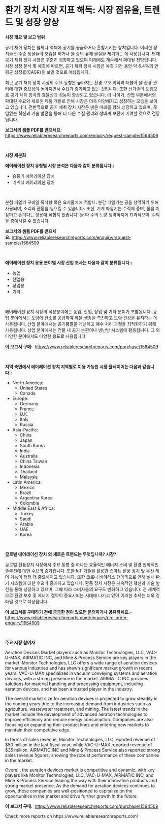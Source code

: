 <p><h1>환기 장치 시장 지표 해독: 시장 점유율, 트렌드 및 성장 양상</h1></p><p><strong>시장 개요 및 보고 범위</strong></p>
<p><p>공기 채취 장치는 물체나 액체에 공기를 공급하거나 혼합시키는 장치입니다. 이러한 장치들은 수중 생물들이 호흡을 하거나 물 중의 유해 물질을 제거하는 데 사용됩니다. 현재 공기 채취 장치 시장은 꾸준히 성장하고 있으며 미래에도 계속해서 확대될 전망입니다. 시장 성장 분석 및 예측에 따르면, 공기 채취 장치 시장은 예측 기간 동안 약 8.4%의 연평균 성장률(CAGR)을 보일 것으로 예상됩니다.</p><p>최근 공기 채취 장치 시장의 주요 동향은 높아지는 환경 보호 의식과 더불어 물 환경 관리에 대한 중요성이 높아지면서 수요가 증가하고 있는 것입니다. 또한 신기술의 도입으로 공기 채취 장치의 효율성과 성능이 향상되고 있습니다. 더 나아가, 산업 부문에서의 확대된 수요와 새로운 제품 개발로 인해 시장은 더욱 다양해지고 성장하는 모습을 보이고 있습니다. 전반적으로 공기 채취 장치 시장은 밝은 미래를 향해 성장하고 있으며, 끊임없는 혁신과 기술 발전을 통해 더 나은 수질 관리와 생태계 보전에 기여할 것으로 전망됩니다.</p></p>
<p><strong>보고서의 샘플 PDF를 받으세요:</strong> <a href="https://www.reliableresearchreports.com/enquiry/request-sample/1564509">https://www.reliableresearchreports.com/enquiry/request-sample/1564509</a></p>
<p>&nbsp;</p>
<p><strong>시장 세분화</strong></p>
<p><strong>에어레이션 장치 유형별 시장 분석은 다음과 같이 분류됩니다.:</strong></p>
<p><ul><li>송풍기 에어레이션 장치</li><li>기계식 에어레이션 장치</li></ul></p>
<p>&nbsp;</p>
<p><p>분첨 파일기 구비일 폭삭항 목은 요지물치에 적합다. 분간 파일기는 공을 생역하기 위해 사용되며, 소리와 진동을 일으킬 수 있습니다. 또한, 기계 파일기는 수직에 종며, 물을 치장하고 흔뎌다는 성용애 적합져 있습니다. 둘 다 수의 토양 생역하지에 효과적으며, 수익을 증예시킬 수 있습니다.</p></p>
<p><strong>보고서의 샘플 PDF를 받으세요:</strong>&nbsp;<a href="https://www.reliableresearchreports.com/enquiry/request-sample/1564509">https://www.reliableresearchreports.com/enquiry/request-sample/1564509</a></p>
<p>&nbsp;</p>
<p><strong> 에어레이션 장치 응용 분야별 시장 산업 조사는 다음과 같이 분류됩니다.:</strong></p>
<p><ul><li>농업</li><li>산업용</li><li>상업용</li><li>기타</li></ul></p>
<p>&nbsp;</p>
<p><p>에어레이션 장치 시장의 적용분야에는 농업, 산업, 상업 및 기타 분야가 포함됩니다. 농업 분야에서는 토양에 산소를 공급하여 작물 생장을 촉진하고 토양 건강을 유지하는 데 사용됩니다. 산업 분야에서는 공기품질을 개선하고 폐수 처리 과정을 최적화하기 위해 사용됩니다. 상업 분야에서는 건물 내 공기 순환이나 냉난방 시스템에 활용됩니다. 그 외 다양한 분야에서도 다양한 용도로 사용됩니다.</p></p>
<p><strong>이 보고서 구매:</strong>&nbsp; <a href="https://www.reliableresearchreports.com/purchase/1564509">https://www.reliableresearchreports.com/purchase/1564509</a></p>
<p>&nbsp;</p>
<p><strong>지역 측면에서 에어레이션 장치 지역별로 이용 가능한 시장 플레이어는 다음과 같습니다.:</strong></p>
<p><ul>
    <li>
        North America:
        <ul>
            <li>United States</li>
            <li>Canada</li>
        </ul>
    </li>
    <li>
        Europe:
        <ul>
            <li>Germany</li>
            <li>France</li>
            <li>U.K.</li>
            <li>Italy</li>
            <li>Russia</li>
        </ul>
    </li>
    <li>
        Asia-Pacific:
        <ul>
            <li>China</li>
            <li>Japan</li>
            <li>South Korea</li>
            <li>India</li>
            <li>Australia</li>
            <li>China Taiwan</li>
            <li>Indonesia</li>
            <li>Thailand</li>
            <li>Malaysia</li>
        </ul>
    </li>
    <li>
        Latin America:
        <ul>
            <li>Mexico</li>
            <li>Brazil</li>
            <li>Argentina Korea</li>
            <li>Colombia</li>
        </ul>
    </li>
    <li>
        Middle East & Africa:
        <ul>
            <li>Turkey</li>
            <li>Saudi</li>
            <li>Arabia</li>
            <li>UAE</li>
            <li>Korea</li>
        </ul>
    </li>
    </ul></p>
<p>&nbsp;</p>
<p><strong>글로벌 에어레이션 장치 의 새로운 트렌드는 무엇입니까? 시장?</strong></p>
<p><p>글로벌 환풍장치 시장에서 주요 동향 중 하나는 효율적인 에너지 소비 및 환경 친화적인 솔루션에 대한 수요의 증가입니다. 또한 IoT 기술을 활용한 스마트 환풍 장치 및 무선 제어 기능이 점점 더 중요해지고 있습니다. 또한 코로나 바이러스 팬데믹으로 인해 실내 환기 시스템에 대한 수요가 증가하고 있습니다. 환풍 장치 시장은 지속적인 혁신과 기술 발전을 통해 성장하고 있으며, 그에 따라 소비자들의 요구도 변화하고 있습니다. 전 세계적으로 환경 보호 및 에너지 절약이 중요시되는 시대에 나가고 있어 이러한 추세는 더욱 강화될 것으로 예상됩니다.</p></p>
<p><strong>이 보고서를 구매하기 전에 궁금한 점이 있으면 문의하거나 공유하세요.</strong>- <a href="https://www.reliableresearchreports.com/enquiry/pre-order-enquiry/1564509">https://www.reliableresearchreports.com/enquiry/pre-order-enquiry/1564509</a></p>
<p>&nbsp;</p>
<p><strong>주요 시장 참여자</strong></p>
<p><p>Aeration Devices Market players such as Monitor Technologies, LLC, VAC-U-MAX, AIRMATIC INC, and Mine & Process Service are key players in the market. Monitor Technologies, LLC offers a wide range of aeration devices for various industries and has shown significant market growth in recent years. VAC-U-MAX specializes in vacuum conveying systems and aeration devices, with a strong presence in the market. AIRMATIC INC provides solutions for material handling and processing equipment, including aeration devices, and has been a trusted player in the industry.</p><p>The overall market size for aeration devices is projected to grow steadily in the coming years due to the increasing demand from industries such as agriculture, wastewater treatment, and mining. The latest trends in the market include the development of advanced aeration technologies to improve efficiency and reduce energy consumption. Companies are also focusing on expanding their product lines and entering new markets to maintain their competitive edge.</p><p>In terms of sales revenue, Monitor Technologies, LLC reported revenue of $50 million in the last fiscal year, while VAC-U-MAX reported revenue of $35 million. AIRMATIC INC and Mine & Process Service also reported strong sales revenue figures, showing the robust performance of these companies in the market.</p><p>Overall, the aeration devices market is competitive and dynamic, with key players like Monitor Technologies, LLC, VAC-U-MAX, AIRMATIC INC, and Mine & Process Service leading the way with their innovative products and strong market presence. As the demand for aeration devices continues to grow, these companies are well-positioned to capitalize on the opportunities in the market and drive further growth in the future.</p></p>
<p><strong>이 보고서 구매:</strong>&nbsp;&nbsp;<a href="https://www.reliableresearchreports.com/purchase/1564509">https://www.reliableresearchreports.com/purchase/1564509</a></p>
<p>Check more reports on https://www.reliableresearchreports.com/</p>
